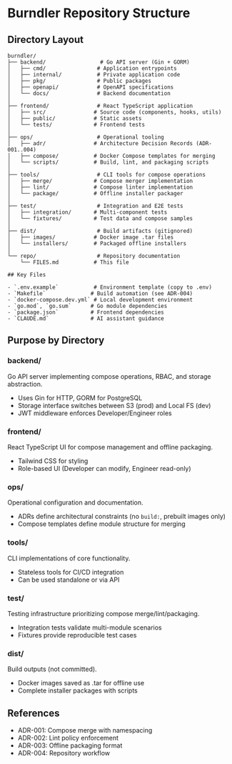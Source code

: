 # Burndler Repository Structure

## Directory Layout

```
burndler/
├── backend/                 # Go API server (Gin + GORM)
│   ├── cmd/                # Application entrypoints
│   ├── internal/           # Private application code
│   ├── pkg/                # Public packages
│   ├── openapi/            # OpenAPI specifications
│   └── docs/               # Backend documentation
│
├── frontend/               # React TypeScript application
│   ├── src/               # Source code (components, hooks, utils)
│   ├── public/            # Static assets
│   └── tests/             # Frontend tests
│
├── ops/                    # Operational tooling
│   ├── adr/               # Architecture Decision Records (ADR-001..004)
│   ├── compose/           # Docker Compose templates for merging
│   └── scripts/           # Build, lint, and packaging scripts
│
├── tools/                  # CLI tools for compose operations
│   ├── merge/             # Compose merger implementation
│   ├── lint/              # Compose linter implementation
│   └── package/           # Offline installer packager
│
├── test/                   # Integration and E2E tests
│   ├── integration/       # Multi-component tests
│   └── fixtures/          # Test data and compose samples
│
├── dist/                   # Build artifacts (gitignored)
│   ├── images/            # Docker image .tar files
│   └── installers/        # Packaged offline installers
│
└── repo/                   # Repository documentation
    └── FILES.md           # This file

## Key Files

- `.env.example`           # Environment template (copy to .env)
- `Makefile`              # Build automation (see ADR-004)
- `docker-compose.dev.yml` # Local development environment
- `go.mod`, `go.sum`      # Go module dependencies
- `package.json`          # Frontend dependencies
- `CLAUDE.md`             # AI assistant guidance
```

## Purpose by Directory

### backend/
Go API server implementing compose operations, RBAC, and storage abstraction.
- Uses Gin for HTTP, GORM for PostgreSQL
- Storage interface switches between S3 (prod) and Local FS (dev)
- JWT middleware enforces Developer/Engineer roles

### frontend/
React TypeScript UI for compose management and offline packaging.
- Tailwind CSS for styling
- Role-based UI (Developer can modify, Engineer read-only)

### ops/
Operational configuration and documentation.
- ADRs define architectural constraints (no `build:`, prebuilt images only)
- Compose templates define module structure for merging

### tools/
CLI implementations of core functionality.
- Stateless tools for CI/CD integration
- Can be used standalone or via API

### test/
Testing infrastructure prioritizing compose merge/lint/packaging.
- Integration tests validate multi-module scenarios
- Fixtures provide reproducible test cases

### dist/
Build outputs (not committed).
- Docker images saved as .tar for offline use
- Complete installer packages with scripts

## References
- ADR-001: Compose merge with namespacing
- ADR-002: Lint policy enforcement
- ADR-003: Offline packaging format
- ADR-004: Repository workflow